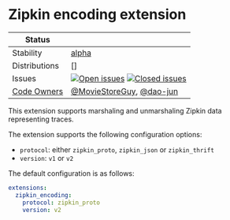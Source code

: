 # Zipkin encoding extension

<!-- status autogenerated section -->
| Status        |           |
| ------------- |-----------|
| Stability     | [alpha]  |
| Distributions | [] |
| Issues        | [![Open issues](https://img.shields.io/github/issues-search/open-telemetry/opentelemetry-collector-contrib?query=is%3Aissue%20is%3Aopen%20label%3Aextension%2Fzipkinencoding%20&label=open&color=orange&logo=opentelemetry)](https://github.com/open-telemetry/opentelemetry-collector-contrib/issues?q=is%3Aopen+is%3Aissue+label%3Aextension%2Fzipkinencoding) [![Closed issues](https://img.shields.io/github/issues-search/open-telemetry/opentelemetry-collector-contrib?query=is%3Aissue%20is%3Aclosed%20label%3Aextension%2Fzipkinencoding%20&label=closed&color=blue&logo=opentelemetry)](https://github.com/open-telemetry/opentelemetry-collector-contrib/issues?q=is%3Aclosed+is%3Aissue+label%3Aextension%2Fzipkinencoding) |
| [Code Owners](https://github.com/open-telemetry/opentelemetry-collector-contrib/blob/main/CONTRIBUTING.md#becoming-a-code-owner)    | [@MovieStoreGuy](https://www.github.com/MovieStoreGuy), [@dao-jun](https://www.github.com/dao-jun) |

[alpha]: https://github.com/open-telemetry/opentelemetry-collector/blob/main/docs/component-stability.md#alpha
<!-- end autogenerated section -->

This extension supports marshaling and unmarshaling Zipkin data representing traces.

The extension supports the following configuration options:
* `protocol`: either `zipkin_proto`, `zipkin_json` or `zipkin_thrift`
* `version`: `v1` or `v2`

The default configuration is as follows:

```yaml
extensions:
  zipkin_encoding:
    protocol: zipkin_proto
    version: v2
```